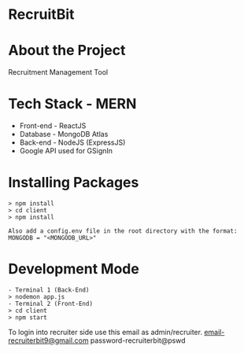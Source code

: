 # RecruitBit

# About the Project
Recruitment Management Tool

# Tech Stack - MERN
- Front-end - ReactJS
- Database - MongoDB Atlas
- Back-end - NodeJS (ExpressJS)
- Google API used for GSignIn

# Installing Packages

    > npm install
    > cd client
    > npm install
    
    Also add a config.env file in the root directory with the format:
    MONGODB = "<MONGODB_URL>"

# Development Mode
    - Terminal 1 (Back-End)
    > nodemon app.js
    - Terminal 2 (Front-End)
    > cd client
    > npm start
    
To login into recruiter side use this email as admin/recruiter.
email-recruiterbit9@gmail.com
password-recruiterbit@pswd


